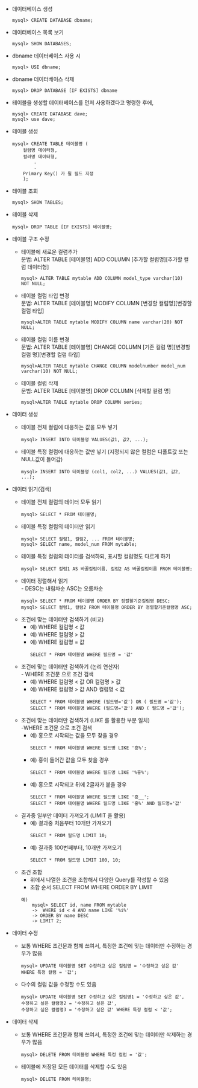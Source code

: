 
- 데이터베이스 생성  
	```
	mysql> CREATE DATABASE dbname;
	```   

- 데이터베이스 목록 보기  
	```
	mysql> SHOW DATABASES;
	```  

- dbname 데이터베이스 사용 시  
	```
	mysql> USE dbname;
	```  

- dbname 데이터베이스 삭제  
	```
	mysql> DROP DATABASE [IF EXISTS] dbname
	```  


- 테이블을 생성할 데이터베이스를 먼저 사용하겠다고 명령한 후에,  
	```
	mysql> CREATE DATABASE dave;  
	mysql> use dave;
	```   
- 테이블 생성  
	```
	mysql> CREATE TABLE 테이블명 (  
 		컬럼명 데이터형,  
		컬러명 데이터형,  
 			.  
			.  
 		Primary Key() 가 될 필드 지정  
		);
	```


- 테이블 조회  
	```
	mysql> SHOW TABLES;
	```  

- 테이블 삭제  
	```
	mysql> DROP TABLE [IF EXISTS] 테이블명;
	```  

- 테이블 구조 수정  
	- 테이블에 새로운 컬럼추가  
		문법: ALTER TABLE [테이블명] ADD COLUMN [추가할 컬럼명][추가할 컬럼 데이터형]   
		```
		mysql> ALTER TABLE mytable ADD COLUMN model_type varchar(10) NOT NULL;
		```  

	- 테이블 컬럼 타입 변경  
		문법: ALTER TABLE [테이블명] MODIFY COLUMN [변경할 컬럼명][변경할 컬럼 타입]  
		```
		mysql>ALTER TABLE mytable MODIFY COLUMN name varchar(20) NOT NULL;
		```   

	- 테이블 컬럼 이름 변경  
		문법: ALTER TABLE [테이블명] CHANGE COLUMN [기존 컬럼 명][변경할 컬럼 명][변경할 컬럼 타입]  
		```
		mysql>ALTER TABLE mytable CHANGE COLUMN modelnumber model_num varchar(10) NOT NULL;
		```  

	- 테이블 컬럼 삭제  
		문법: ALTER TABLE [테이블명] DROP COLUMN [삭제할 컬럼 명]  
		```
		mysql>ALTER TABLE mytable DROP COLUMN series;
		```  

- 데이터 생성  
	- 테이블 전체 컬럼에 대응하는 값을 모두 넣기  
		```  
		mysql> INSERT INTO 테이블명 VALUES(값1, 값2, ...);  
		```  
	- 테이블 특정 컬럼에 대응하는 값만 넣기 (지정되지 않은 컬럼은 디폴트값 또는 NULL값이 들어감)  
		```  
		mysql> INSERT INTO 테이블명 (col1, col2, ...) VALUES(값1, 값2, ...);  
		``` 

- 데이터 읽기(검색)  
	- 테이블 전체 컬럼의 데이터 모두 읽기  
		```
		mysql> SELECT * FROM 테이블명;
		```  
	- 테이블 특정 컬럼의 데이터만 읽기  
		```
		mysql> SELECT 컬럼1, 컬럼2, ... FROM 테이블명;  
		mysql> SELECT name, model_num FROM mytable;
		```  
	- 테이블 특정 컬럼의 데이터를 검색하되, 표시할 컬럼명도 다르게 하기  
		```
		mysql> SELECT 컬럼1 AS 바꿀컬럼이름, 컬럼2 AS 바꿀컬럼이름 FROM 테이블명;
		```  
	- 데이터 정렬해서 읽기  
	       - DESC는 내림차순 ASC는 오름차순  
		```
		mysql> SELECT * FROM 테이블명 ORDER BY 정렬할기준컬럼명 DESC;  
		mysql> SELECT 컬럼1, 컬럼2 FROM 테이블명 ORDER BY 정렬할기준컬럼명 ASC;
		```  
	- 조건에 맞는 데이터만 검색하기 (비교)  
		- 예) WHERE 컬럼명 < 값  
		- 예) WHERE 컬럼명 > 값  
		- 예) WHERE 컬럼명 = 값  
			```
			SELECT * FROM 테이블명 WHERE 필드명 = '값'
			``` 
	- 조건에 맞는 데이터만 검색하기 (논리 연산자)  
                    - WHERE 조건문 으로 조건 검색  
		- 예) WHERE 컬럼명 < 값 OR 컬럼명 > 값  
		- 예) WHERE 컬럼명 > 값 AND 컬럼명 < 값  
			```
			SELECT * FROM 테이블명 WHERE (필드명='값') OR ( 필드명 ='값');     
			SELECT * FROM 테이블명 WHERE (필드명='값') AND ( 필드명 ='값');    
			``` 
	- 조건에 맞는 데이터만 검색하기 (LIKE 를 활용한 부분 일치)  
   	       -WHERE 조건문 으로 조건 검색  
		- 예) 홍으로 시작되는 값을 모두 찾을 경우  
			```
			SELECT * FROM 테이블명 WHERE 필드명 LIKE '홍%';  
			```  
		- 예) 홍이 들어간 값을 모두 찾을 경우  
			```
			SELECT * FROM 테이블명 WHERE 필드명 LIKE '%홍%';  
			```  
		- 예) 홍으로 시작되고 뒤에 2글자가 붙을 경우  
			```
			SELECT * FROM 테이블명 WHERE 필드명 LIKE '홍__';  
			SELECT * FROM 테이블명 WHERE 필드명 LIKE '홍%' AND 필드명='값'  
			``` 
	- 결과중 일부만 데이터 가져오기 (LIMIT 을 활용)  
		- 예) 결과중 처음부터 10개만 가져오기  
			```
			SELECT * FROM 필드명 LIMIT 10;  
			```  
		- 예) 결과중 100번째부터, 10개만 가져오기  
			```
			SELECT * FROM 필드명 LIMIT 100, 10;  
			```  
	- 조건 조합  
		- 위에서 나열한 조건을 조합해서 다양한 Query를 작성할 수 있음  
		- 조합 순서 SELECT FROM WHERE ORDER BY LIMIT  
		```
		예)  
			mysql> SELECT id, name FROM mytable  
			->  WHERE id < 4 AND name LIKE '%i%'  
			-> ORDER BY name DESC
			-> LIMIT 2;
		```	

- 데이터 수정  
	- 보통 WHERE 조건문과 함께 쓰여서, 특정한 조건에 맞는 데이터만 수정하는 경우가 많음  
		```
		mysql> UPDATE 테이블명 SET 수정하고 싶은 컬럼명 = '수정하고 싶은 값' WHERE 특정 컬럼 = '값';
		```  
	- 다수의 컬럼 값을 수정할 수도 있음  
		```
		mysql> UPDATE 테이블명 SET 수정하고 싶은 컬럼명1 = '수정하고 싶은 값',       
		수정하고 싶은 컬럼명2 = '수정하고 싶은 값',     	
		수정하고 싶은 컬럼명3 = '수정하고 싶은 값' WHERE 특정 컬럼 < '값';
		```  

- 데이터 삭제  
	- 보통 WHERE 조건문과 함께 쓰여서, 특정한 조건에 맞는 데이터만 삭제하는 경우가 많음  
		```
		mysql> DELETE FROM 테이블명 WHERE 특정 컬럼 = '값';
		```  
	- 테이블에 저장된 모든 데이터를 삭제할 수도 있음  
		```
		mysql> DELETE FROM 테이블명;
		```  







